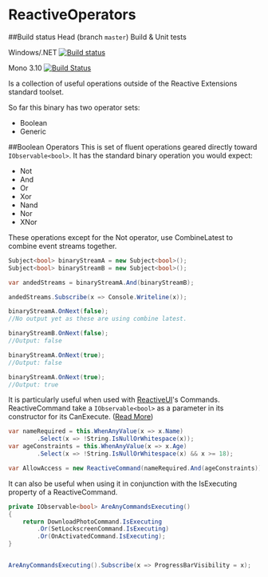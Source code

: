 # ReactiveOperators

##Build status
Head (branch `master`) Build & Unit tests

Windows/.NET [![Build status](https://ci.appveyor.com/api/projects/status/1d75glc4hep7nqka?svg=true)](https://ci.appveyor.com/project/TheAngryByrd/reactiveoperators)

Mono 3.10 [![Build Status](https://travis-ci.org/TheAngryByrd/ReactiveOperators.svg?branch=master)](https://travis-ci.org/TheAngryByrd/ReactiveOperators)

Is a collection of useful operations outside of the Reactive Extensions standard toolset.

So far this binary has two operator sets:

- Boolean
- Generic

##Boolean Operators
This is set of fluent operations geared directly toward ```IObservable<bool>```. It has the standard binary operation you would expect:
- Not
- And
- Or
- Xor
- Nand
- Nor
- XNor

These operations except for the Not operator, use CombineLatest to combine event streams together.

```cs
Subject<bool> binaryStreamA = new Subject<bool>();
Subject<bool> binaryStreamB = new Subject<bool>();

var andedStreams = binaryStreamA.And(binaryStreamB);

andedStreams.Subscribe(x => Console.Writeline(x));

binaryStreamA.OnNext(false);
//No output yet as these are using combine latest.

binaryStreamB.OnNext(false);
//Output: false

binaryStreamA.OnNext(true);
//Output: false

binaryStreamA.OnNext(true);
//Output: true
```


It is particularly useful when used with [ReactiveUI](http://www.reactiveui.net)'s Commands. ReactiveCommand take a ```IObservable<bool>``` as a parameter in its constructor for its CanExecute. ([Read More](https://github.com/reactiveui/ReactiveUI/blob/docs/docs/basics/reactive-command.md#canexecute-via-observable))

```cs
var nameRequired = this.WhenAnyValue(x => x.Name)
        .Select(x => !String.IsNullOrWhitespace(x));
var ageConstraints = this.WhenAnyValue(x => x.Age)
        .Select(x => !String.IsNullOrWhitespace(x) && x >= 18);

var AllowAccess = new ReactiveCommand(nameRequired.And(ageConstraints));
```

It can also be useful when using it in conjunction with the IsExecuting property of a ReactiveCommand.

```cs
private IObservable<bool> AreAnyCommandsExecuting()
{
    return DownloadPhotoCommand.IsExecuting
        .Or(SetLockscreenCommand.IsExecuting)
        .Or(OnActivatedCommand.IsExecuting);
}


AreAnyCommandsExecuting().Subscribe(x => ProgressBarVisibility = x);


```

